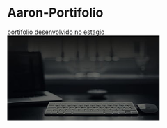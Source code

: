 # Aaron-Portifolio
portifolio desenvolvido no estagio
<img src="myportifolio/desktop-wallpaper-portfolio-thumbnail.jpg">
